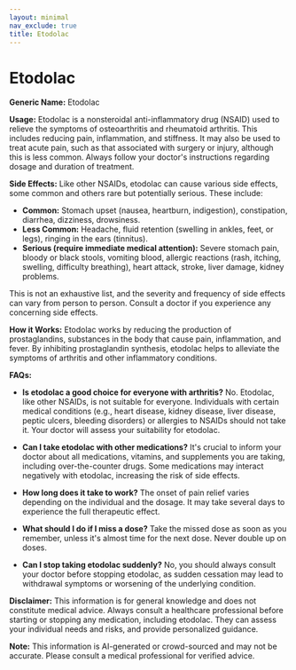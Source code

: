 ```yaml
---
layout: minimal
nav_exclude: true
title: Etodolac
---
```


# Etodolac

**Generic Name:** Etodolac

**Usage:**  Etodolac is a nonsteroidal anti-inflammatory drug (NSAID) used to relieve the symptoms of osteoarthritis and rheumatoid arthritis.  This includes reducing pain, inflammation, and stiffness. It may also be used to treat acute pain, such as that associated with surgery or injury, although this is less common.  Always follow your doctor's instructions regarding dosage and duration of treatment.

**Side Effects:** Like other NSAIDs, etodolac can cause various side effects, some common and others rare but potentially serious.  These include:

* **Common:**  Stomach upset (nausea, heartburn, indigestion), constipation, diarrhea, dizziness, drowsiness.
* **Less Common:**  Headache, fluid retention (swelling in ankles, feet, or legs), ringing in the ears (tinnitus).
* **Serious (require immediate medical attention):**  Severe stomach pain, bloody or black stools, vomiting blood, allergic reactions (rash, itching, swelling, difficulty breathing), heart attack, stroke, liver damage, kidney problems.

This is not an exhaustive list, and the severity and frequency of side effects can vary from person to person.  Consult a doctor if you experience any concerning side effects.

**How it Works:** Etodolac works by reducing the production of prostaglandins, substances in the body that cause pain, inflammation, and fever.  By inhibiting prostaglandin synthesis, etodolac helps to alleviate the symptoms of arthritis and other inflammatory conditions.

**FAQs:**

* **Is etodolac a good choice for everyone with arthritis?** No. Etodolac, like other NSAIDs, is not suitable for everyone.  Individuals with certain medical conditions (e.g., heart disease, kidney disease, liver disease, peptic ulcers, bleeding disorders) or allergies to NSAIDs should not take it.  Your doctor will assess your suitability for etodolac.

* **Can I take etodolac with other medications?**  It's crucial to inform your doctor about all medications, vitamins, and supplements you are taking, including over-the-counter drugs.  Some medications may interact negatively with etodolac, increasing the risk of side effects.

* **How long does it take to work?**  The onset of pain relief varies depending on the individual and the dosage.  It may take several days to experience the full therapeutic effect.

* **What should I do if I miss a dose?**  Take the missed dose as soon as you remember, unless it's almost time for the next dose.  Never double up on doses.

* **Can I stop taking etodolac suddenly?**  No, you should always consult your doctor before stopping etodolac, as sudden cessation may lead to withdrawal symptoms or worsening of the underlying condition.


**Disclaimer:** This information is for general knowledge and does not constitute medical advice.  Always consult a healthcare professional before starting or stopping any medication, including etodolac.  They can assess your individual needs and risks, and provide personalized guidance.


**Note:** This information is AI-generated or crowd-sourced and may not be accurate. Please consult a medical professional for verified advice.